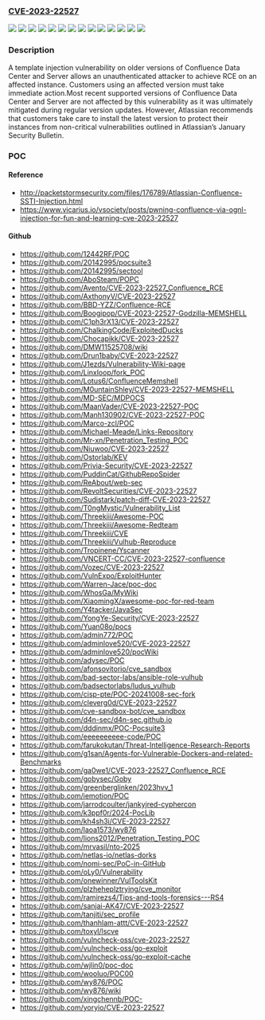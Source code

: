 ### [CVE-2023-22527](https://cve.mitre.org/cgi-bin/cvename.cgi?name=CVE-2023-22527)
![](https://img.shields.io/static/v1?label=Product&message=Confluence%20Data%20Center&color=blue)
![](https://img.shields.io/static/v1?label=Product&message=Confluence%20Server&color=blue)
![](https://img.shields.io/static/v1?label=Version&message=%3E%3D%208.0.0%20&color=brightgreen)
![](https://img.shields.io/static/v1?label=Version&message=%3E%3D%208.1.0%20&color=brightgreen)
![](https://img.shields.io/static/v1?label=Version&message=%3E%3D%208.2.0%20&color=brightgreen)
![](https://img.shields.io/static/v1?label=Version&message=%3E%3D%208.3.0%20&color=brightgreen)
![](https://img.shields.io/static/v1?label=Version&message=%3E%3D%208.4.0%20&color=brightgreen)
![](https://img.shields.io/static/v1?label=Version&message=%3E%3D%208.5.0%20&color=brightgreen)
![](https://img.shields.io/static/v1?label=Version&message=%3E%3D%208.5.1%20&color=brightgreen)
![](https://img.shields.io/static/v1?label=Version&message=%3E%3D%208.5.2%20&color=brightgreen)
![](https://img.shields.io/static/v1?label=Version&message=%3E%3D%208.5.3%20&color=brightgreen)
![](https://img.shields.io/static/v1?label=Version&message=&color=brightgreen)
![](https://img.shields.io/static/v1?label=Version&message=8.0.0%20&color=brightgreen)
![](https://img.shields.io/static/v1?label=Vulnerability&message=RCE%20(Remote%20Code%20Execution)&color=brightgreen)

### Description

A template injection vulnerability on older versions of Confluence Data Center and Server allows an unauthenticated attacker to achieve RCE on an affected instance. Customers using an affected version must take immediate action.Most recent supported versions of Confluence Data Center and Server are not affected by this vulnerability as it was ultimately mitigated during regular version updates. However, Atlassian recommends that customers take care to install the latest version to protect their instances from non-critical vulnerabilities outlined in Atlassian’s January Security Bulletin.

### POC

#### Reference
- http://packetstormsecurity.com/files/176789/Atlassian-Confluence-SSTI-Injection.html
- https://www.vicarius.io/vsociety/posts/pwning-confluence-via-ognl-injection-for-fun-and-learning-cve-2023-22527

#### Github
- https://github.com/12442RF/POC
- https://github.com/20142995/pocsuite3
- https://github.com/20142995/sectool
- https://github.com/AboSteam/POPC
- https://github.com/Avento/CVE-2023-22527_Confluence_RCE
- https://github.com/AxthonyV/CVE-2023-22527
- https://github.com/BBD-YZZ/Confluence-RCE
- https://github.com/Boogipop/CVE-2023-22527-Godzilla-MEMSHELL
- https://github.com/C1ph3rX13/CVE-2023-22527
- https://github.com/ChalkingCode/ExploitedDucks
- https://github.com/Chocapikk/CVE-2023-22527
- https://github.com/DMW11525708/wiki
- https://github.com/Drun1baby/CVE-2023-22527
- https://github.com/J1ezds/Vulnerability-Wiki-page
- https://github.com/Linxloop/fork_POC
- https://github.com/Lotus6/ConfluenceMemshell
- https://github.com/M0untainShley/CVE-2023-22527-MEMSHELL
- https://github.com/MD-SEC/MDPOCS
- https://github.com/MaanVader/CVE-2023-22527-POC
- https://github.com/Manh130902/CVE-2023-22527-POC
- https://github.com/Marco-zcl/POC
- https://github.com/Michael-Meade/Links-Repository
- https://github.com/Mr-xn/Penetration_Testing_POC
- https://github.com/Niuwoo/CVE-2023-22527
- https://github.com/Ostorlab/KEV
- https://github.com/Privia-Security/CVE-2023-22527
- https://github.com/PuddinCat/GithubRepoSpider
- https://github.com/ReAbout/web-sec
- https://github.com/RevoltSecurities/CVE-2023-22527
- https://github.com/Sudistark/patch-diff-CVE-2023-22527
- https://github.com/T0ngMystic/Vulnerability_List
- https://github.com/Threekiii/Awesome-POC
- https://github.com/Threekiii/Awesome-Redteam
- https://github.com/Threekiii/CVE
- https://github.com/Threekiii/Vulhub-Reproduce
- https://github.com/Tropinene/Yscanner
- https://github.com/VNCERT-CC/CVE-2023-22527-confluence
- https://github.com/Vozec/CVE-2023-22527
- https://github.com/VulnExpo/ExploitHunter
- https://github.com/Warren-Jace/poc-doc
- https://github.com/WhosGa/MyWiki
- https://github.com/XiaomingX/awesome-poc-for-red-team
- https://github.com/Y4tacker/JavaSec
- https://github.com/YongYe-Security/CVE-2023-22527
- https://github.com/Yuan08o/pocs
- https://github.com/admin772/POC
- https://github.com/adminlove520/CVE-2023-22527
- https://github.com/adminlove520/pocWiki
- https://github.com/adysec/POC
- https://github.com/afonsovitorio/cve_sandbox
- https://github.com/bad-sector-labs/ansible-role-vulhub
- https://github.com/badsectorlabs/ludus_vulhub
- https://github.com/cisp-pte/POC-20241008-sec-fork
- https://github.com/cleverg0d/CVE-2023-22527
- https://github.com/cve-sandbox-bot/cve_sandbox
- https://github.com/d4n-sec/d4n-sec.github.io
- https://github.com/dddinmx/POC-Pocsuite3
- https://github.com/eeeeeeeeee-code/POC
- https://github.com/farukokutan/Threat-Intelligence-Research-Reports
- https://github.com/g1san/Agents-for-Vulnerable-Dockers-and-related-Benchmarks
- https://github.com/ga0we1/CVE-2023-22527_Confluence_RCE
- https://github.com/gobysec/Goby
- https://github.com/greenberglinken/2023hvv_1
- https://github.com/iemotion/POC
- https://github.com/jarrodcoulter/jankyjred-cyphercon
- https://github.com/k3ppf0r/2024-PocLib
- https://github.com/kh4sh3i/CVE-2023-22527
- https://github.com/laoa1573/wy876
- https://github.com/lions2012/Penetration_Testing_POC
- https://github.com/mrvasil/nto-2025
- https://github.com/netlas-io/netlas-dorks
- https://github.com/nomi-sec/PoC-in-GitHub
- https://github.com/oLy0/Vulnerability
- https://github.com/onewinner/VulToolsKit
- https://github.com/plzheheplztrying/cve_monitor
- https://github.com/ramirezs4/Tips-and-tools-forensics---RS4
- https://github.com/sanjai-AK47/CVE-2023-22527
- https://github.com/tanjiti/sec_profile
- https://github.com/thanhlam-attt/CVE-2023-22527
- https://github.com/toxyl/lscve
- https://github.com/vulncheck-oss/cve-2023-22527
- https://github.com/vulncheck-oss/go-exploit
- https://github.com/vulncheck-oss/go-exploit-cache
- https://github.com/wjlin0/poc-doc
- https://github.com/wooluo/POC00
- https://github.com/wy876/POC
- https://github.com/wy876/wiki
- https://github.com/xingchennb/POC-
- https://github.com/yoryio/CVE-2023-22527

